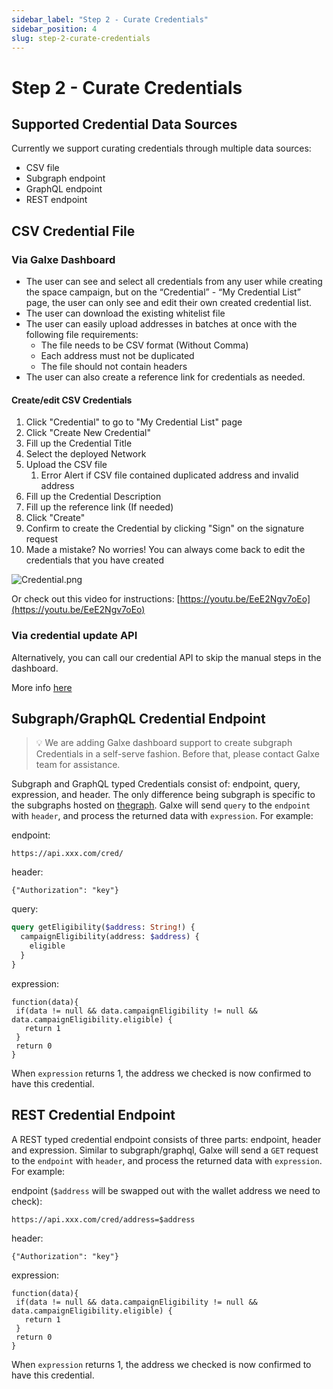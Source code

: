```yaml
---
sidebar_label: "Step 2 - Curate Credentials"
sidebar_position: 4
slug: step-2-curate-credentials
---
```


# Step 2 - Curate Credentials

## Supported Credential Data Sources

Currently we support curating credentials through multiple data sources:

- CSV file
- Subgraph endpoint
- GraphQL endpoint
- REST endpoint

## CSV Credential File

### Via Galxe Dashboard

- The user can see and select all credentials from any user while creating the space campaign, but on the “Credential” - “My Credential List” page, the user can only see and edit their own created credential list.
- The user can download the existing whitelist file
- The user can easily upload addresses in batches at once with the following file requirements:
  - The file needs to be CSV format (Without Comma)
  - Each address must not be duplicated
  - The file should not contain headers
- The user can also create a reference link for credentials as needed.

#### Create/edit CSV Credentials

1. Click "Credential" to go to "My Credential List" page
2. Click "Create New Credential"
3. Fill up the Credential Title
4. Select the deployed Network
5. Upload the CSV file
   1. Error Alert if CSV file contained duplicated address and invalid address
6. Fill up the Credential Description
7. Fill up the reference link (If needed)
8. Click "Create"
9. Confirm to create the Credential by clicking "Sign" on the signature request
10. Made a mistake? No worries! You can always come back to edit the credentials that you have created

![Credential.png](assets/Credential.png)

Or check out this video for instructions: [https://youtu.be/EeE2Ngv7oEo](https://youtu.be/EeE2Ngv7oEo)

### Via credential update API

Alternatively, you can call our credential API to skip the manual steps in the dashboard.

More info [here](../../developer/guide/api-cred-items-update)

## Subgraph/GraphQL Credential Endpoint

> 💡 We are adding Galxe dashboard support to create subgraph Credentials in a self-serve fashion. Before that, please contact Galxe team for assistance.

Subgraph and GraphQL typed Credentials consist of: endpoint, query, expression, and header. The only difference being subgraph is specific to the subgraphs hosted on [thegraph](https://thegraph.com/). Galxe will send `query` to the `endpoint` with `header`, and process the returned data with `expression`. For example:

endpoint:

```
https://api.xxx.com/cred/
```

header:

```tsx
{"Authorization": "key"}
```

query:

```graphql
query getEligibility($address: String!) {
  campaignEligibility(address: $address) {
    eligible
  }
}
```

expression:

```tsx
function(data){
 if(data != null && data.campaignEligibility != null && data.campaignEligibility.eligible) {
   return 1
 }
 return 0
}
```

When `expression` returns 1, the address we checked is now confirmed to have this credential.

## REST Credential Endpoint

A REST typed credential endpoint consists of three parts: endpoint, header and expression. Similar to subgraph/graphql, Galxe will send a `GET` request to the `endpoint` with `header`, and process the returned data with `expression`. For example:

endpoint (`$address` will be swapped out with the wallet address we need to check):

```
https://api.xxx.com/cred/address=$address
```

header:

```tsx
{"Authorization": "key"}
```

expression:

```tsx
function(data){
 if(data != null && data.campaignEligibility != null && data.campaignEligibility.eligible) {
   return 1
 }
 return 0
}
```

When `expression` returns 1, the address we checked is now confirmed to have this credential.
